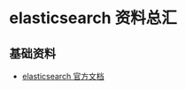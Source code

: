# elasticsearch 资料总汇

## 基础资料

* [elasticsearch 官方文档](https://www.elastic.co/guide/en/elasticsearch/reference/master/index.html)

